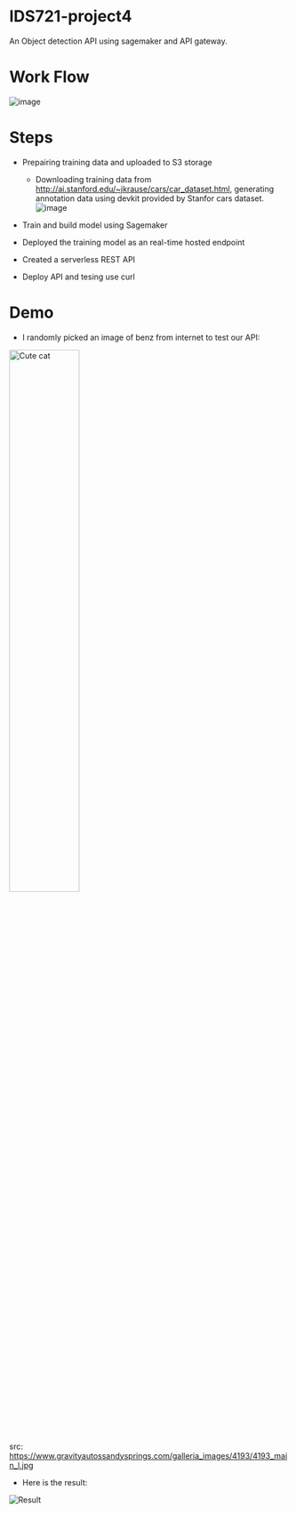 # IDS721-project4

An Object detection API using sagemaker and API gateway.

# Work Flow
![image](https://user-images.githubusercontent.com/33047941/230996578-224226ec-b11a-45a5-bdcc-05c97429a36b.png)

# Steps
- Prepairing training data and uploaded to S3 storage
  - Downloading training data from http://ai.stanford.edu/~jkrause/cars/car_dataset.html, generating annotation data using devkit provided by Stanfor cars dataset.
  ![image](https://user-images.githubusercontent.com/33047941/231008018-1fb85207-7fab-44dd-b819-ca52617c1720.png)

- Train and build model using Sagemaker
- Deployed the training model as an real-time hosted endpoint
- Created a serverless REST API
- Deploy API and tesing use curl

# Demo

- I randomly picked an image of benz from internet to test our API:
<img src="https://www.gravityautossandysprings.com/galleria_images/4193/4193_main_l.jpg" alt="Cute cat" width="50%" height="50%">

src: https://www.gravityautossandysprings.com/galleria_images/4193/4193_main_l.jpg

- Here is the result:

![Result](./img/result.png)

